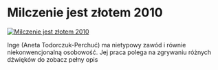 Milczenie jest złotem 2010 
=============
[![Milczenie jest złotem 2010 ](http://vidos.pl/images/player.gif)](http://vidos.pl/milczenie-jest-zlotem-2010)

 Inge (Aneta Todorczuk-Perchuć) ma nietypowy zawód i równie niekonwencjonalną osobowość. Jej praca polega na zgrywaniu różnych dźwięków do zobacz pełny opis
